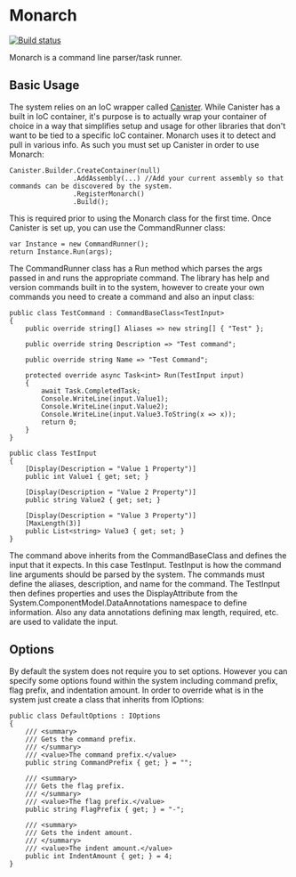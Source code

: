 # Monarch

[![Build status](https://ci.appveyor.com/api/projects/status/am86kwcnwmyj21ra?svg=true)](https://ci.appveyor.com/project/JaCraig/monarch)


Monarch is a command line parser/task runner.

## Basic Usage

The system relies on an IoC wrapper called [Canister](https://github.com/JaCraig/Canister). While Canister has a built in IoC container, it's purpose is to actually wrap your container of choice in a way that simplifies setup and usage for other libraries that don't want to be tied to a specific IoC container. Monarch uses it to detect and pull in various info. As such you must set up Canister in order to use Monarch:

    Canister.Builder.CreateContainer(null)
					.AddAssembly(...) //Add your current assembly so that commands can be discovered by the system.
                    .RegisterMonarch()
                    .Build();
					
This is required prior to using the Monarch class for the first time. Once Canister is set up, you can use the CommandRunner class:

    var Instance = new CommandRunner();
	return Instance.Run(args);
	
The CommandRunner class has a Run method which parses the args passed in and runs the appropriate command. The library has help and version commands built in to the system, however to create your own commands you need to create a command and also an input class:

    public class TestCommand : CommandBaseClass<TestInput>
    {
        public override string[] Aliases => new string[] { "Test" };

        public override string Description => "Test command";

        public override string Name => "Test Command";

        protected override async Task<int> Run(TestInput input)
        {
            await Task.CompletedTask;
            Console.WriteLine(input.Value1);
            Console.WriteLine(input.Value2);
            Console.WriteLine(input.Value3.ToString(x => x));
            return 0;
        }
    }
	
	public class TestInput
    {
        [Display(Description = "Value 1 Property")]
        public int Value1 { get; set; }

        [Display(Description = "Value 2 Property")]
        public string Value2 { get; set; }

        [Display(Description = "Value 3 Property")]
        [MaxLength(3)]
        public List<string> Value3 { get; set; }
    }
	
The command above inherits from the CommandBaseClass and defines the input that it expects. In this case TestInput. TestInput is how the command line arguments should be parsed by the system. The commands must define the aliases, description, and name for the command. The TestInput then defines properties and uses the DisplayAttribute from the System.ComponentModel.DataAnnotations namespace to define information. Also any data annotations defining max length, required, etc. are used to validate the input.

## Options

By default the system does not require you to set options. However you can specify some options found within the system including command prefix, flag prefix, and indentation amount. In order to override what is in the system just create a class that inherits from IOptions:

    public class DefaultOptions : IOptions
    {
        /// <summary>
        /// Gets the command prefix.
        /// </summary>
        /// <value>The command prefix.</value>
        public string CommandPrefix { get; } = "";

        /// <summary>
        /// Gets the flag prefix.
        /// </summary>
        /// <value>The flag prefix.</value>
        public string FlagPrefix { get; } = "-";

        /// <summary>
        /// Gets the indent amount.
        /// </summary>
        /// <value>The indent amount.</value>
        public int IndentAmount { get; } = 4;
    }